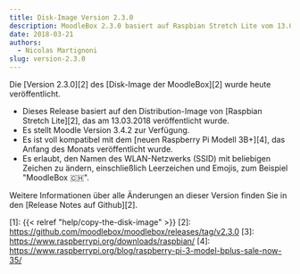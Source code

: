 ```yaml
---
title: Disk-Image Version 2.3.0
description: MoodleBox 2.3.0 basiert auf Raspbian Stretch Lite vom 13.03.2018 und Moodle Version 3.4.2. Es unterstützt den neuen Raspberry Pi 3B+.
date: 2018-03-21
authors:
  - Nicolas Martignoni
slug: version-2.3.0
---
```


Die [Version 2.3.0][2] des [Disk-Image der MoodleBox][2]  wurde heute veröffentlicht.

  - Dieses Release basiert auf den Distribution-Image von [Raspbian Stretch Lite][2], das am 13.03.2018 veröffentlicht wurde.
  - Es stellt Moodle Version 3.4.2 zur Verfügung.
  - Es ist voll kompatibel mit dem [neuen Raspberry Pi Modell 3B+][4], das Anfang des Monats veröffentlicht wurde.
  - Es erlaubt, den Namen des WLAN-Netzwerks (SSID) mit beliebigen Zeichen zu ändern, einschließlich Leerzeichen und Emojis, zum Beispiel "MoodleBox 🇨🇭".

Weitere Informationen über alle Änderungen an dieser Version finden Sie in den [Release Notes auf Github][2].

 [1]: {{< relref "help/copy-the-disk-image" >}}
 [2]: https://github.com/moodlebox/moodlebox/releases/tag/v2.3.0
 [3]: https://www.raspberrypi.org/downloads/raspbian/
 [4]: https://www.raspberrypi.org/blog/raspberry-pi-3-model-bplus-sale-now-35/
